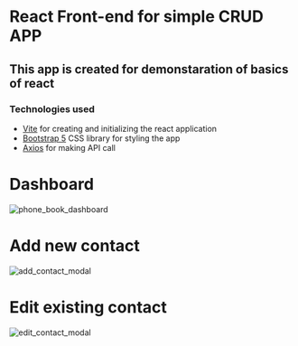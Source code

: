 # React Front-end for simple CRUD APP 

## This app is created for demonstaration of basics of react

### Technologies used
 - [Vite](https://vite.dev/) for creating and initializing the react application
 - [Bootstrap 5](https://getbootstrap.com/) CSS library for styling the app
 - [Axios](https://axios-http.com/docs/intro) for making API call

# Dashboard
![phone_book_dashboard](https://github.com/user-attachments/assets/bf9b3c3e-3227-4588-916f-f86958ca8a23)

# Add new contact
![add_contact_modal](https://github.com/user-attachments/assets/758feeb3-4731-4b2a-97a5-675477dd0aed)

# Edit existing contact
![edit_contact_modal](https://github.com/user-attachments/assets/e9c9f23c-3251-4743-82b9-2c27f00b7010)
